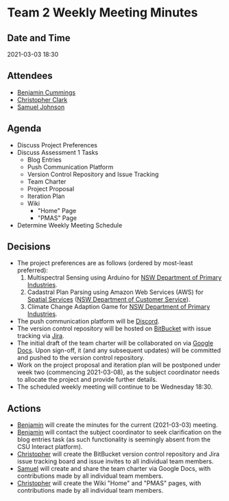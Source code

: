 # Team 2 Weekly Meeting Minutes

## Date and Time
2021-03-03 18:30

## Attendees
* [Benjamin Cummings](mailto:bsk888@postoffice.csu.edu.au)
* [Christopher Clark](mailto:cclark55@postoffice.csu.edu.au)
* [Samuel Johnson](mailto:sjohns85@postoffice.csu.edu.au)

## Agenda
* Discuss Project Preferences
* Discuss Assessment 1 Tasks
    * Blog Entries
    * Push Communication Platform
    * Version Control Repository and Issue Tracking
    * Team Charter
    * Project Proposal
    * Iteration Plan
    * Wiki
        * "Home" Page
        * "PMAS" Page
* Determine Weekly Meeting Schedule

## Decisions
* The project preferences are as follows (ordered by most-least preferred):
    1. Multispectral Sensing using Arduino for [NSW Department of Primary Industries](https://www.dpi.nsw.gov.au/).
    2. Cadastral Plan Parsing using Amazon Web Services (AWS) for [Spatial Services](https://www.spatial.nsw.gov.au/) ([NSW Department of Customer Service](https://www.nsw.gov.au/customer-service)).
    3. Climate Change Adaption Game for [NSW Department of Primary Industries](https://www.dpi.nsw.gov.au/).
* The push communication platform will be [Discord](https://discord.com/).
* The version control repository will be hosted on [BitBucket](https://www.atlassian.com/software/bitbucket) with issue tracking via [Jira](https://www.atlassian.com/software/jira).
* The initial draft of the team charter will be collaborated on via [Google Docs](https//docs.google.com/). Upon sign-off, it (and any subsequent updates) will be committed and pushed to the version control repository.
* Work on the project proposal and iteration plan will be postponed under week two (commencing 2021-03-08), as the subject coordinator needs to allocate the project and provide further details.
* The scheduled weekly meeting will continue to be Wednesday 18:30.

## Actions
* [Benjamin](mailto:bsk888@postoffice.csu.edu.au) will create the minutes for the current (2021-03-03) meeting.
* [Benjamin](mailto:bsk888@postoffice.csu.edu.au) will contact the subject coordinator to seek clarification on the blog entries task (as such functionality is seemingly absent from the CSU Interact platform).
* [Christopher](mailto:cclark55@postoffice.csu.edu.au) will create the BitBucket version control repository and Jira issue tracking board and issue invites to all individual team members.
* [Samuel](mailto:sjohns85@postoffice.csu.edu.au) will create and share the team charter via Google Docs, with contributions made by all individual team members.
* [Christopher](mailto:cclark55@postoffice.csu.edu.au) will create the Wiki "Home" and "PMAS" pages, with contributions made by all individual team members.